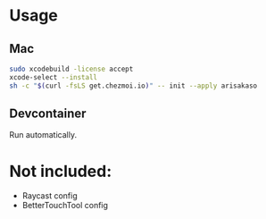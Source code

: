 # Usage

## Mac
```sh
sudo xcodebuild -license accept
xcode-select --install
sh -c "$(curl -fsLS get.chezmoi.io)" -- init --apply arisakaso
```

## Devcontainer
Run automatically.

# Not included:
- Raycast config
- BetterTouchTool config